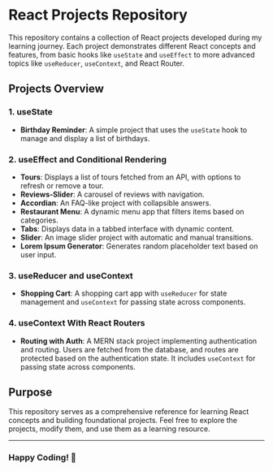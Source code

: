 # React Projects Repository

This repository contains a collection of React projects developed during my learning journey. Each project demonstrates different React concepts and features, from basic hooks like `useState` and `useEffect` to more advanced topics like `useReducer`, `useContext`, and React Router.

## Projects Overview

### 1. **useState**

- **Birthday Reminder**: A simple project that uses the `useState` hook to manage and display a list of birthdays.

### 2. **useEffect and Conditional Rendering**

- **Tours**: Displays a list of tours fetched from an API, with options to refresh or remove a tour.
- **Reviews-Slider**: A carousel of reviews with navigation.
- **Accordian**: An FAQ-like project with collapsible answers.
- **Restaurant Menu**: A dynamic menu app that filters items based on categories.
- **Tabs**: Displays data in a tabbed interface with dynamic content.
- **Slider**: An image slider project with automatic and manual transitions.
- **Lorem Ipsum Generator**: Generates random placeholder text based on user input.

### 3. **useReducer and useContext**

- **Shopping Cart**: A shopping cart app with `useReducer` for state management and `useContext` for passing state across components.

### 4. **useContext With React Routers**
- **Routing with Auth**: A MERN stack project implementing authentication and routing. Users are fetched from the database, and routes are protected based on the authentication state. It includes `useContext` for passing state across components.

## Purpose

This repository serves as a comprehensive reference for learning React concepts and building foundational projects. Feel free to explore the projects, modify them, and use them as a learning resource.

---

### Happy Coding! 🎉
